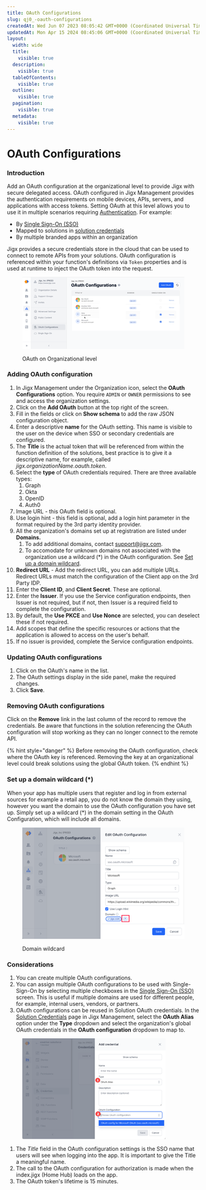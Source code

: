 ```yaml
---
title: OAuth Configurations
slug: qj0_-oauth-configurations
createdAt: Wed Jun 07 2023 08:05:42 GMT+0000 (Coordinated Universal Time)
updatedAt: Mon Apr 15 2024 08:45:06 GMT+0000 (Coordinated Universal Time)
layout:
  width: wide
  title:
    visible: true
  description:
    visible: true
  tableOfContents:
    visible: true
  outline:
    visible: true
  pagination:
    visible: true
  metadata:
    visible: true
---
```


# OAuth Configurations

### Introduction

Add an OAuth configuration at the organizational level to provide Jigx with secure delegated access. OAuth configured in Jigx Management provides the authentication requirements on mobile devices, APIs, servers, and applications with access tokens. Setting OAuth at this level allows you to use it in multiple scenarios requiring [Authentication](<../../Understanding the basics/Authentication.md>). For example:

* By [Single Sign-On (SSO)](single-sign-on-_sso_.md)
* Mapped to solutions in [solution credentials](../solutions/credentials.md)
* By multiple branded apps within an organization

Jigx provides a secure credentials store in the cloud that can be used to connect to remote APIs from your solutions. OAuth configuration is referenced within your function's definitions via `Token` properties and is used at runtime to inject the OAuth token into the request.

<figure><img src="../../.gitbook/assets/JM-OAuthConfig1.png" alt="OAuth on Organizational level"><figcaption><p>OAuth on Organizational level</p></figcaption></figure>

### Adding OAuth configuration

1. In Jigx Management under the Organization icon, select the **OAuth Configurations** option. You require `ADMIN` or `OWNER` permissions to see and access the organization settings.
2. Click on the **Add OAuth** button at the top right of the screen.
3. Fill in the fields or click on **Show schema** to add the raw JSON configuration object.
4. Enter a descriptive **name** for the OAuth setting. This name is visible to the user on the device when SSO or secondary credentials are configured.
5. The **Title** is the actual token that will be referenced from within the function definition of the solutions, best practice is to give it a descriptive name, for example, called _jigx.organizationName.oauth.token_.
6. Select the **type** of OAuth credentials required. There are three available types:
   1. Graph
   2. Okta
   3. OpenID
   4. Auth0
7. Image URL - this OAuth field is optional.
8. Use login hint - this field is optional, add a login hint parameter in the format required by the 3rd party identity provider.
9. All the organization's domains set up at registration are listed under **Domains.**
   1. To add additional domains, contact support@jigx.com.
   2. To accomodate for unknown domains not associated with the organization use a wildcard (\*) in the OAuth configuration. See [Set up a domain wildcard](https://docs.jigx.com/oauth-configurations#WJFnB).
10. **Redirect URL** - Add the redirect URL, you can add multiple URLs. Redirect URLs must match the configuration of the Client app on the 3rd Party IDP.
11. Enter the **Client ID**, and **Client Secret**. These are optional.
12. Enter the **Issuer**. If you use the Service configuration endpoints, then Issuer is not required, but if not, then Issuer is a required field to complete the configuration.
13. By default, the **Use PKCE** and **Use Nonce** are selected, you can deselect these if not required.
14. Add scopes that define the specific resources or actions that the application is allowed to access on the user's behalf.
15. If no issuer is provided, complete the Service configuration endpoints.

### Updating OAuth configurations

1. Click on the OAuth's name in the list.
2. The OAuth settings display in the side panel, make the required changes.
3. Click **Save**.

### Removing OAuth configurations

Click on the **Remove** link in the last column of the record to remove the credentials. Be aware that functions in the solution referencing the OAuth configuration will stop working as they can no longer connect to the remote API.

{% hint style="danger" %}
Before removing the OAuth configuration, check where the OAuth key is referenced. Removing the key at an organizational level could break solutions using the global OAuth token.
{% endhint %}

### Set up a domain wildcard (\*)

When your app has multiple users that register and log in from external sources for example a retail app, you do not know the domain they using, however you want the domain to use the OAuth configuration you have set up. Simply set up a wildcard (\*) in the domain setting in the OAuth Configuration, which will include all domains.

<figure><img src="../../.gitbook/assets/Domain_wildcard.png" alt="Domain wildcard"><figcaption><p>Domain wildcard</p></figcaption></figure>

### Considerations

1. You can create multiple OAuth configurations.
2. You can assign multiple OAuth configurations to be used with Single-Sign-On by selecting multiple checkboxes in the [Single Sign-On (SSO)](single-sign-on-_sso_.md) screen. This is useful if multiple domains are used for different people, for example, internal users, vendors, or partners.
3. OAuth configurations can be reused in Solution OAuth credentials. In the [Solution Credentials](../solutions/credentials.md) page in Jigx Management, select the **OAuth Alias** option under the **Type** dropdown and select the organization's global OAuth credentials in the **OAuth configuration** dropdown to map to.&#x20;

<figure><img src="../../.gitbook/assets/JM-OAuthAliasL.png" alt="" width="375"><figcaption></figcaption></figure>

1. The _Title_ field in the OAuth configuration settings is the SSO name that users will see when logging into the app. It is important to give the Title a meaningful name.
2. The call to the OAuth configuration for authorization is made when the index.jigx (Home Hub) loads on the app.
3. The OAuth token's lifetime is 15 minutes.
